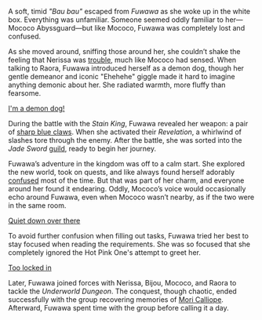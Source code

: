 <!-- title: Fuwawa Abyssguard -->
<!-- status: Alive -->

A soft, timid _"Bau bau"_ escaped from _Fuwawa_ as she woke up in the white box. Everything was unfamiliar. Someone seemed oddly familiar to her—Mococo Abyssguard—but like Mococo, Fuwawa was completely lost and confused.

As she moved around, sniffing those around her, she couldn’t shake the feeling that Nerissa was [trouble](https://www.youtube.com/live/3s_pVYBEax0?feature=shared&t=572), much like Mococo had sensed. When talking to Raora, Fuwawa introduced herself as a demon dog, though her gentle demeanor and iconic "Ehehehe" giggle made it hard to imagine anything demonic about her. She radiated warmth, more fluffy than fearsome.

[I'm a demon dog!](#embed:https://www.youtube.com/live/3s_pVYBEax0?feature=shared&t=871)

During the battle with the _Stain King_, Fuwawa revealed her weapon: a pair of [sharp blue claws](https://www.youtube.com/live/3s_pVYBEax0?feature=shared&t=3181). When she activated their _Revelation_, a whirlwind of slashes tore through the enemy. After the battle, she was sorted into the _Jade Sword_ [guild](https://www.youtube.com/live/3s_pVYBEax0?feature=shared&t=3471), ready to begin her journey.

Fuwawa’s adventure in the kingdom was off to a calm start. She explored the new world, took on quests, and like always found herself adorably [confused](https://www.youtube.com/live/3s_pVYBEax0?feature=shared&t=4981) most of the time. But that was part of her charm, and everyone around her found it endearing. Oddly, Mococo’s voice would occasionally echo around Fuwawa, even when Mococo wasn’t nearby, as if the two were in the same room.

[Quiet down over there](#embed:https://www.youtube.com/live/3s_pVYBEax0?feature=shared&t=4778)

To avoid further confusion when filling out tasks, Fuwawa tried her best to stay focused when reading the requirements. She was so focused that she completely ignored the Hot Pink One's attempt to greet her.

[Too locked in](#embed:https://www.youtube.com/live/3s_pVYBEax0?t=5438)

Later, Fuwawa joined forces with Nerissa, Bijou, Mococo, and Raora to tackle the _Underworld Dungeon_. The conquest, though chaotic, ended successfully with the group recovering memories of [Mori Calliope](https://www.youtube.com/live/uIHK81QMI24?feature=shared&t=3462). Afterward, Fuwawa spent time with the group before calling it a day.
